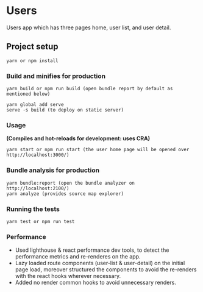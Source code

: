 # Users

Users app which has three pages home, user list, and user detail.

## Project setup

```
yarn or npm install
```

### Build and minifies for production

```
yarn build or npm run build (open bundle report by default as mentioned below)

yarn global add serve
serve -s build (to deploy on static server)
```

### Usage

**(Compiles and hot-reloads for development: uses CRA)**

```
yarn start or npm run start (the user home page will be opened over http://localhost:3000/)
```

### Bundle analysis for production

```
yarn bundle:report (open the bundle analyzer on http://localhost:2100/)
yarn analyze (provides source map explorer)
```

### Running the tests

```
yarn test or npm run test
```

### Performance

- Used lighthouse & react performance dev tools, to detect the performance metrics and re-renderes on the app.
- Lazy loaded route components (user-list & user-detail) on the initial page load, moreover structured the components to avoid the re-renders with the react hooks wherever necessary.
- Added no render common hooks to avoid unnecessary renders.
